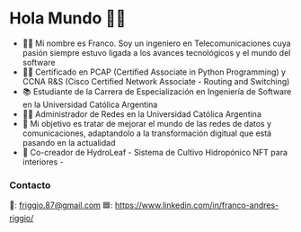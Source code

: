 # Hola Mundo 👋😀

- 👨‍🎓 Mi nombre es Franco. Soy un ingeniero en Telecomunicaciones cuya pasión siempre estuvo ligada a los avances tecnológicos y el mundo del software
- 👨‍💻 Certificado en PCAP (Certified Associate in Python Programming) y CCNA R&S (Cisco Certified Network Associate - Routing and Switching)
- 📚 Estudiante de la Carrera de Especialización en Ingeniería de Software en la Universidad Católica Argentina
- 👷‍♂️ Administrador de Redes en la Universidad Católica Argentina
- 🥇 Mi objetivo es tratar de mejorar el mundo de las redes de datos y comunicaciones, adaptandolo a la transformación digitual que está pasando en la actualidad
- 🍃 Co-creador de HydroLeaf - Sistema de Cultivo Hidropónico NFT para interiores -

### Contacto
📩: friggio.87@gmail.com
🟦: https://www.linkedin.com/in/franco-andres-riggio/
